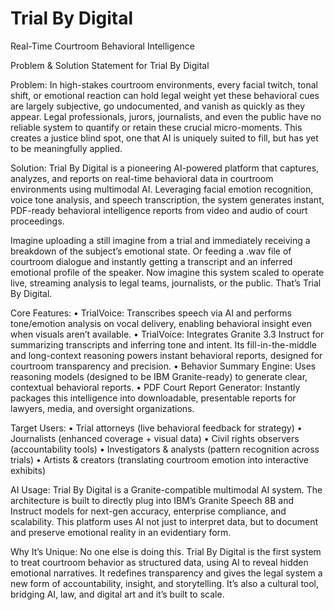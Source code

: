 # Trial By Digital
Real-Time Courtroom Behavioral Intelligence

Problem & Solution Statement for Trial By Digital

Problem:
In high-stakes courtroom environments, every facial twitch, tonal shift, or emotional reaction can hold legal weight yet these behavioral cues are largely subjective, go undocumented, and vanish as quickly as they appear. Legal professionals, jurors, journalists, and even the public have no reliable system to quantify or retain these crucial micro-moments. This creates a justice blind spot, one that AI is uniquely suited to fill, but has yet to be meaningfully applied.

Solution:
Trial By Digital is a pioneering AI-powered platform that captures, analyzes, and reports on real-time behavioral data in courtroom environments using multimodal AI. Leveraging facial emotion recognition, voice tone analysis, and speech transcription, the system generates instant, PDF-ready behavioral intelligence reports from video and audio of court proceedings.

Imagine uploading a still imagine from a trial and immediately receiving a breakdown of the subject’s emotional state. Or feeding a .wav file of courtroom dialogue and instantly getting a transcript and an inferred emotional profile of the speaker. Now imagine this system scaled to operate live, streaming analysis to legal teams, journalists, or the public. That’s Trial By Digital.

Core Features:
	•	TrialVoice: Transcribes speech via AI and performs tone/emotion analysis on vocal delivery, enabling behavioral insight even when visuals aren’t available.
  	•	TrialVoice:  Integrates Granite 3.3 Instruct for summarizing transcripts and inferring tone and intent. Its fill-in-the-middle and long-context reasoning powers instant behavioral reports, designed for courtroom transparency and precision.
  	•	Behavior Summary Engine: Uses reasoning models (designed to be IBM Granite-ready) to generate clear, contextual behavioral reports.
	•	PDF Court Report Generator: Instantly packages this intelligence into downloadable, presentable reports for lawyers, media, and oversight organizations.

Target Users:
	•	Trial attorneys (live behavioral feedback for strategy)
	•	Journalists (enhanced coverage + visual data)
	•	Civil rights observers (accountability tools)
	•	Investigators & analysts (pattern recognition across trials)
	•	Artists & creators (translating courtroom emotion into interactive exhibits)

AI Usage:
Trial By Digital is a Granite-compatible multimodal AI system. The architecture is built to directly plug into IBM’s Granite Speech 8B and Instruct models for next-gen accuracy, enterprise compliance, and scalability. This platform uses AI not just to interpret data, but to document and preserve emotional reality in an evidentiary form.

Why It’s Unique:
No one else is doing this. Trial By Digital is the first system to treat courtroom behavior as structured data, using AI to reveal hidden emotional narratives. It redefines transparency and gives the legal system a new form of accountability, insight, and storytelling. It’s also a cultural tool, bridging AI, law, and digital art and it’s built to scale.
